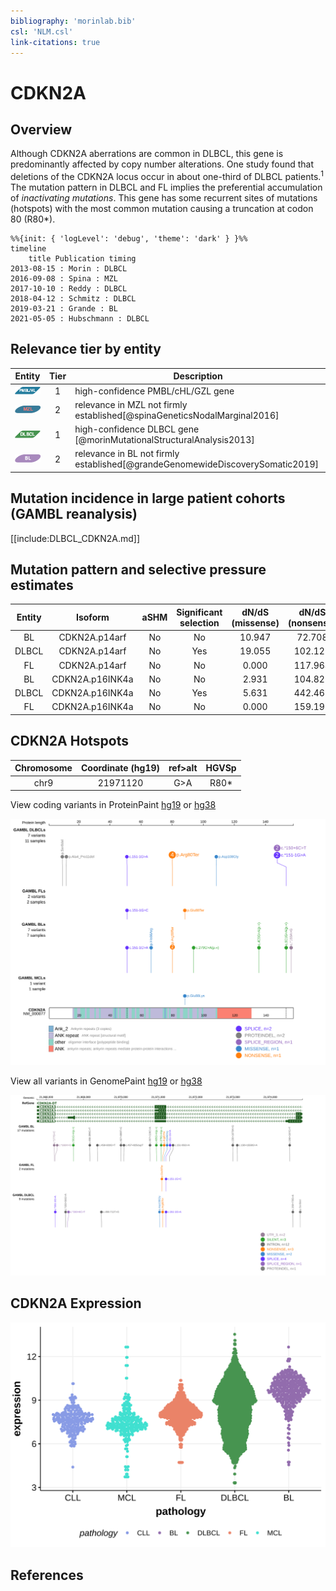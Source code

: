 ```yaml
---
bibliography: 'morinlab.bib'
csl: 'NLM.csl'
link-citations: true
---
```

# CDKN2A

## Overview
Although CDKN2A aberrations are common in DLBCL, this gene is predominantly affected by copy number alterations. One study found that deletions of the CDKN2A locus occur in about one-third of DLBCL patients.<sup>1</sup> The mutation pattern in DLBCL and FL implies the preferential accumulation of *inactivating mutations*. This gene has some recurrent sites of mutations (hotspots) with the most common mutation causing a truncation at codon 80 (R80*). 

```mermaid
%%{init: { 'logLevel': 'debug', 'theme': 'dark' } }%%
timeline
    title Publication timing
2013-08-15 : Morin : DLBCL
2016-09-08 : Spina : MZL
2017-10-10 : Reddy : DLBCL
2018-04-12 : Schmitz : DLBCL
2019-03-21 : Grande : BL
2021-05-05 : Hubschmann : DLBCL
```

## Relevance tier by entity

|Entity|Tier|Description                           |
|:------:|:----:|--------------------------------------|
|![PMBL](images/icons/PMBL_tier1.png)|1|high-confidence PMBL/cHL/GZL gene|
|![MZL](images/icons/MZL_tier2.png)|2|relevance in MZL not firmly established[@spinaGeneticsNodalMarginal2016]|
|![DLBCL](images/icons/DLBCL_tier1.png) |1   |high-confidence DLBCL gene            [@morinMutationalStructuralAnalysis2013]|
|![BL](images/icons/BL_tier2.png)    |2   |relevance in BL not firmly established[@grandeGenomewideDiscoverySomatic2019]|

## Mutation incidence in large patient cohorts (GAMBL reanalysis)

[[include:DLBCL_CDKN2A.md]]

## Mutation pattern and selective pressure estimates

|Entity|Isoform        |aSHM|Significant selection|dN/dS (missense)|dN/dS (nonsense)|
|:------:|:---------------:|:----:|:---------------------:|:----------------:|:----------------:|
|BL    |CDKN2A.p14arf  |No  |No                   |10.947          | 72.708         |
|DLBCL |CDKN2A.p14arf  |No  |Yes                  |19.055          |102.121         |
|FL    |CDKN2A.p14arf  |No  |No                   | 0.000          |117.964         |
|BL    |CDKN2A.p16INK4a|No  |No                   | 2.931          |104.823         |
|DLBCL |CDKN2A.p16INK4a|No  |Yes                  | 5.631          |442.466         |
|FL    |CDKN2A.p16INK4a|No  |No                   | 0.000          |159.196         |

## CDKN2A Hotspots

| Chromosome |Coordinate (hg19) | ref>alt | HGVSp | 
 | :---:| :---: | :--: | :---: |
| chr9 | 21971120 | G>A | R80* |

View coding variants in ProteinPaint [hg19](https://morinlab.github.io/LLMPP/GAMBL/CDKN2A_protein.html)  or [hg38](https://morinlab.github.io/LLMPP/GAMBL/CDKN2A_protein_hg38.html)

![](images/proteinpaint/CDKN2A_NM_000077.svg)

View all variants in GenomePaint [hg19](https://morinlab.github.io/LLMPP/GAMBL/CDKN2A.html)  or [hg38](https://morinlab.github.io/LLMPP/GAMBL/CDKN2A_hg38.html)

![](images/proteinpaint/CDKN2A.svg)

## CDKN2A Expression

![](images/gene_expression/CDKN2A_by_pathology.svg)

## References



<!-- ORIGIN: 23699601 -->
<!-- BL: grandeGenomewideDiscoverySomatic2019 -->
<!-- DLBCL: morinMutationalStructuralAnalysis2013 -->
<!-- MZL: spinaGeneticsNodalMarginal2016b -->

